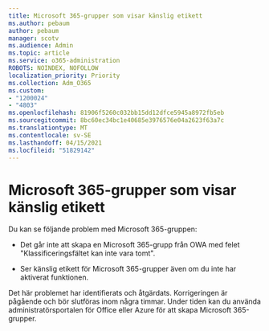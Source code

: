 ```yaml
---
title: Microsoft 365-grupper som visar känslig etikett
ms.author: pebaum
author: pebaum
manager: scotv
ms.audience: Admin
ms.topic: article
ms.service: o365-administration
ROBOTS: NOINDEX, NOFOLLOW
localization_priority: Priority
ms.collection: Adm_O365
ms.custom:
- "1200024"
- "4803"
ms.openlocfilehash: 81906f5260c032bb15dd12dfce5945a8972fb5eb
ms.sourcegitcommit: 8bc60ec34bc1e40685e3976576e04a2623f63a7c
ms.translationtype: MT
ms.contentlocale: sv-SE
ms.lasthandoff: 04/15/2021
ms.locfileid: "51829142"
---
```

# <a name="microsoft-365-groups-showing-sensitivity-label"></a>Microsoft 365-grupper som visar känslig etikett

Du kan se följande problem med Microsoft 365-gruppen:

- Det går inte att skapa en Microsoft 365-grupp från OWA med felet "Klassificeringsfältet kan inte vara tomt".

- Ser känslig etikett för Microsoft 365-grupper även om du inte har aktiverat funktionen.

Det här problemet har identifierats och åtgärdats. Korrigeringen är pågående och bör slutföras inom några timmar. Under tiden kan du använda administratörsportalen för Office eller Azure för att skapa Microsoft 365-grupper.  
